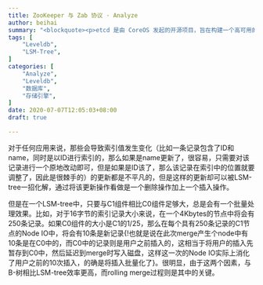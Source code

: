 ```yaml
---
title: ZooKeeper 与 Zab 协议 · Analyze
author: beihai
summary: "<blockquote><p>etcd 是由 CoreOS 发起的开源项目，旨在构建一个高可用的分布式键值存储系统。etcd 可以用于存储关键数据和实现分布式调度，在现代化的集群运行中起到关键性的作用。</p></blockquote>"
tags: [
    "Leveldb",
    "LSM-Tree",
]
categories: [
    "Analyze",
    "Leveldb",
	"数据库",
	"存储引擎",
]
date: 2020-07-07T12:05:03+08:00
draft: true

---
```


> 













对于任何应用来说，那些会导致索引值发生变化（比如一条记录包含了ID和name，同时是以ID进行索引的，那么如果是name更新了，很容易，只需要对该记录进行一个原地改动即可，但是如果是ID该了，那么该记录在索引中的位置就要调整了，因此是很棘手的）的更新都是不平凡的，但是这样的更新却可以被LSM-tree一招化解，通过将该更新操作看做是一个删除操作加上一个插入操作。



但是在一个LSM-tree中，只要与C1组件相比C0组件足够大，总是会有一个批量处理效果。比如，对于16字节的索引记录大小来说，在一个4Kbytes的节点中将会有250条记录。如果C0组件的大小是C1的1/25，那么在每个具有250条记录的C1节点的Node IO中，将会有10条是新记录{!也就是说在此次merge产生个node中有10条是在C0中的，而C0中的记录则是用户之前插入的，这相当于将用户的插入先暂存到C0中，然后延迟到merge时写入磁盘，这样这一次的Node IO实际上消化了用户之前的10次插入，的确是将插入批量化了}。很明显，由于这两个因素，与B-树相比LSM-tree效率更高，而rolling merge过程则是其中的关键。